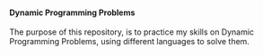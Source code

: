 #### Dynamic Programming Problems

The purpose of this repository, is to practice my skills on Dynamic Programming Problems, using different languages to solve them.
